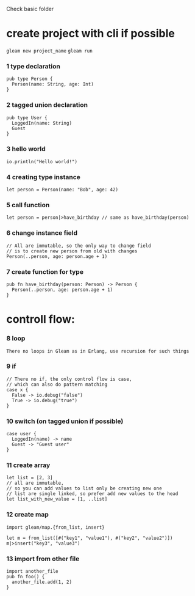 Check basic folder

# create project with cli if possible
`gleam new project_name`
`gleam run`

### 1 type declaration 
```Gleam
pub type Person {
  Person(name: String, age: Int)
}
```

### 2 tagged union declaration 
```Gleam
pub type User {
  LoggedIn(name: String)
  Guest
}
```
### 3 hello world
```Gleam
io.println("Hello world!")
```
### 4 creating type instance
```Gleam
let person = Person(name: "Bob", age: 42)
```
### 5 call function
```Gleam
let person = person|>have_birthday // same as have_birthday(person)
```
### 6 change instance field
```Gleam
// All are immutable, so the only way to change field 
// is to create new person from old with changes
Person(..person, age: person.age + 1)
```


### 7 create function for type
```Gleam
pub fn have_birthday(person: Person) -> Person {
  Person(..person, age: person.age + 1)
}
```



# controll flow:
### 8 loop
`There no loops in Gleam as in Erlang, use recursion for such things`

### 9 if
```Gleam
// There no if, the only control flow is case, 
// which can also do pattern matching
case x {
  False -> io.debug("false")
  True -> io.debug("true")
}
```
### 10 switch (on tagged union if possible)
```Gleam
case user {
  LoggedIn(name) -> name
  Guest -> "Guest user"
}
```

### 11 create array
```Gleam
let list = [2, 3]
// all are immutable, 
// so you can add values to list only be creating new one
// list are single linked, so prefer add new values to the head
let list_with_new_value = [1, ..list]
```
### 12 create map
```Gleam
import gleam/map.{from_list, insert}

let m = from_list([#("key1", "value1"), #("key2", "value2")])
m|>insert("key3", "value3")
```

### 13 import from other file
```Gleam
import another_file
pub fn foo() {
  another_file.add(1, 2)
}
```